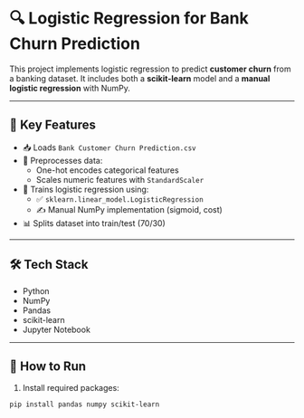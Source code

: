 # 🔍 Logistic Regression for Bank Churn Prediction

This project implements logistic regression to predict **customer churn** from a banking dataset. It includes both a **scikit-learn** model and a **manual logistic regression** with NumPy.

---

## 🧠 Key Features

- 📥 Loads `Bank Customer Churn Prediction.csv`
- 🧹 Preprocesses data:
  - One-hot encodes categorical features
  - Scales numeric features with `StandardScaler`
- 🔁 Trains logistic regression using:
  - ✅ `sklearn.linear_model.LogisticRegression`
  - ✍️ Manual NumPy implementation (sigmoid, cost)
- 📊 Splits dataset into train/test (70/30)

---

## 🛠 Tech Stack

- Python  
- NumPy  
- Pandas  
- scikit-learn  
- Jupyter Notebook

---

## 🚀 How to Run

1. Install required packages:
```bash
pip install pandas numpy scikit-learn
